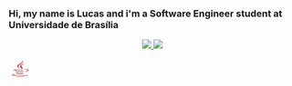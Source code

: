 ### Hi, my name is Lucas and i'm a Software Engineer student at Universidade de Brasília

<div align="center">
  <a href="https://github.com/lucasgabriel-2">
  <img height="180em" src="https://github-readme-stats.vercel.app/api?username=lucasgabriel-2&show_icons=true&theme=dark&include_all_commits=true&count_private=true"/>
  <img height="180em" src="https://github-readme-stats.vercel.app/api/top-langs/?username=lucasgabriel-2&layout=compact&langs_count=7&theme=dark"/>
</div>

<div style="display: inline_block"><br>
  <img align="center" alt="Lucas-Java" height="30" width="40" src="https://raw.githubusercontent.com/devicons/devicon/master/icons/java/java-plain.svg">
</div>

##
